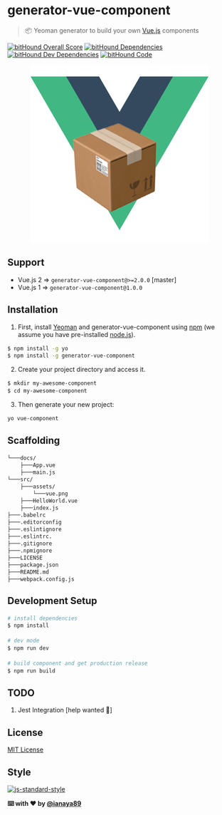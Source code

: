 # generator-vue-component

> 📦 Yeoman generator to build your own [Vue.js](http://vuejs.org/) components

[![bitHound Overall Score](https://www.bithound.io/github/ianaya89/generator-vue-component/badges/score.svg)](https://www.bithound.io/github/ianaya89/generator-vue-component)
[![bitHound Dependencies](https://www.bithound.io/github/ianaya89/generator-vue-component/badges/dependencies.svg)](https://www.bithound.io/github/ianaya89/generator-vue-component/master/dependencies/npm)
[![bitHound Dev Dependencies](https://www.bithound.io/github/ianaya89/generator-vue-component/badges/devDependencies.svg)](https://www.bithound.io/github/ianaya89/generator-vue-component/master/dependencies/npm)
[![bitHound Code](https://www.bithound.io/github/ianaya89/generator-vue-component/badges/code.svg)](https://www.bithound.io/github/ianaya89/generator-vue-component)

<p align="center">
  <img src="generators/app/templates/src/assets/vue.png" alt="yo" title="yo"/>
</p>

## Support
- Vue.js 2 => `generator-vue-component@>=2.0.0` [master]
- Vue.js 1 => `generator-vue-component@1.0.0`


## Installation

1. First, install [Yeoman](http://yeoman.io) and generator-vue-component using [npm](https://www.npmjs.com/) (we assume you have pre-installed [node.js](https://nodejs.org/)).

```bash
$ npm install -g yo
$ npm install -g generator-vue-component
```

2. Create your project directory and access it.

```bash
$ mkdir my-awesome-component
$ cd my-awesome-component
```

3. Then generate your new project:

```bash
yo vue-component
```

## Scaffolding

```
└───docs/
    ├───App.vue
    ├───main.js
└───src/
    ├───assets/
        └───vue.png
    ├───HelloWorld.vue
    ├───index.js
├───.babelrc
├───.editorconfig
├───.eslintignore
├───.eslintrc.
├───.gitignore
├───.npmignore
├───LICENSE
├───package.json
├───README.md
├───webpack.config.js
```

## Development Setup

```bash
# install dependencies
$ npm install

# dev mode
$ npm run dev

# build component and get production release
$ npm run build
```

## TODO
1. Jest Integration [help wanted 🙏]

## License
[MIT License](https://github.com/ndelvalle/vue-esc/blob/master/LICENSE)

## Style
[![js-standard-style](https://cdn.rawgit.com/feross/standard/master/badge.svg)](http://standardjs.com)

**⌨️ with ❤️ by [@ianaya89](https://twitter.com/ianaya89)**
